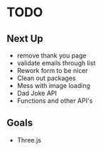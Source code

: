 # TODO

## Next Up

- remove thank you page
- validate emails through list
- Rework form to be nicer
- Clean out packages
- Mess with image loading
- Dad Joke API
- Functions and other API's

## Goals

- Three.js
